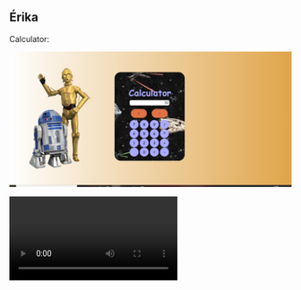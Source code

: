 <h2>Érika</h2>

<p>Calculator:</p>
<img src="./img/calc.png" width="700">

<video src="./img/gif.gif"></video>
